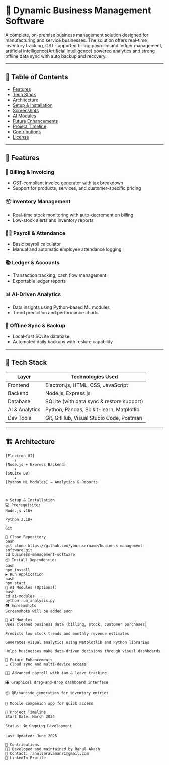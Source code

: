# 🧾 Dynamic Business Management Software

A complete, on-premise business management solution designed for manufacturing and service businesses. The solution offers real-time inventory tracking, GST supported billing payrollm and ledger management, artificial intelligence(Artificial Intelligence) powered analytics and strong offline data sync with auto backup and recovery.

---

## 📌 Table of Contents

- [Features](#-features)
- [Tech Stack](#-tech-stack)
- [Architecture](#-architecture)
- [Setup & Installation](#-setup--installation)
- [Screenshots](#-screenshots)
- [AI Modules](#-ai-modules)
- [Future Enhancements](#-future-enhancements)
- [Project Timeline](#-project-timeline)
- [Contributions](#-contributions)
- [License](#-license)

---

## 🔧 Features

### 🧾 Billing & Invoicing
- GST-compliant invoice generator with tax breakdown
- Support for products, services, and customer-specific pricing

### 📦 Inventory Management
- Real-time stock monitoring with auto-decrement on billing
- Low-stock alerts and inventory reports

### 🧑‍💼 Payroll & Attendance
- Basic payroll calculator
- Manual and automatic employee attendance logging

### 📚 Ledger & Accounts
- Transaction tracking, cash flow management
- Exportable ledger reports

### 📊 AI-Driven Analytics
- Data insights using Python-based ML modules
- Trend prediction and performance charts

### 🔄 Offline Sync & Backup
- Local-first SQLite database
- Automated daily backups with restore capability

---

## 🧰 Tech Stack

| Layer         | Technologies Used                                           |
|---------------|-------------------------------------------------------------|
| Frontend      | Electron.js, HTML, CSS, JavaScript                          |
| Backend       | Node.js, Express.js                                         |
| Database      | SQLite (with data sync & restore support)                   |
| AI & Analytics| Python, Pandas, Scikit-learn, Matplotlib                    |
| Dev Tools     | Git, GitHub, Visual Studio Code, Postman                    |

---

## 🏗 Architecture

```text
[Electron UI]
    ↓
[Node.js + Express Backend]
    ↓
[SQLite DB]
    ↓
[Python ML Modules] → Analytics & Reports



⚙️ Setup & Installation
💻 Prerequisites
Node.js v16+

Python 3.10+

Git

🔽 Clone Repository
bash
git clone https://github.com/yourusername/business-management-software.git
cd business-management-software
📦 Install Dependencies
bash
npm install
▶️ Run Application
bash
npm start
🧠 AI Modules (Optional)
bash
cd ai-modules
python run_analysis.py
📷 Screenshots
Screenshots will be added soon

🧠 AI Modules
Uses cleaned business data (billing, stock, customer purchases)

Predicts low stock trends and monthly revenue estimates

Generates visual analytics using Matplotlib and Python libraries

Helps businesses make data-driven decisions through visual dashboards

🚧 Future Enhancements
☁️ Cloud sync and multi-device access

🧑‍💼 Advanced payroll with tax & leave tracking

🎛️ Graphical drag-and-drop dashboard interface

📦 QR/barcode generation for inventory entries

📲 Mobile companion app for quick access

📅 Project Timeline
Start Date: March 2024

Status: 🛠 Ongoing Development

Last Updated: June 2025

👤 Contributions
👨‍💻 Developed and maintained by Rahul Akash
📧 Contact: rahulsaravanan71@gmail.com
🔗 LinkedIn Profile

